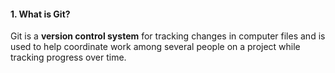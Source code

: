  #### 1. What is Git?
Git is a **version control system** for tracking changes in computer files and is used to help coordinate work among several people on a project while tracking progress over time.

